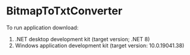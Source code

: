 <h1>BitmapToTxtConverter</h1>

To run application download:
1. .NET desktop development kit (target version; .NET 8)
2.  Windows application development kit (target version: 10.0.19041.38)
